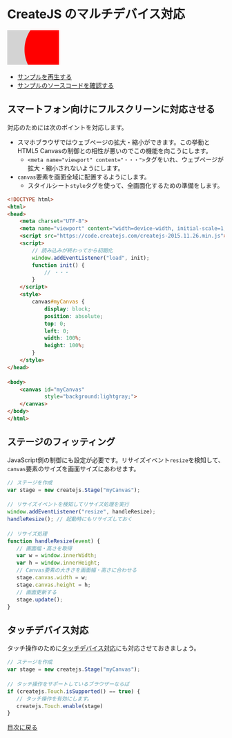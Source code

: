 # CreateJS のマルチデバイス対応

![](../imgs/fullscreen.html.png)

- [サンプルを再生する](https://ics-creative.github.io/tutorial-createjs/samples/fullscreen.html)
- [サンプルのソースコードを確認する](../samples/fullscreen.html)


## スマートフォン向けにフルスクリーンに対応させる

対応のためには次のポイントを対応します。

- スマホブラウザではウェブページの拡大・縮小ができます。この挙動とHTML5 Canvasの制御との相性が悪いのでこの機能を向こうにします。
  - `<meta name="viewport" content="・・・">`タグをいれ、ウェブページが拡大・縮小されないようにします。
- `canvas`要素を画面全域に配置するようにします。
  - スタイルシート`style`タグを使って、全画面化するための準備をします。

```html
<!DOCTYPE html>
<html>
<head>
    <meta charset="UTF-8">
    <meta name="viewport" content="width=device-width, initial-scale=1, minimum-scale=1, maximum-scale=1, user-scalable=no"/>
    <script src="https://code.createjs.com/createjs-2015.11.26.min.js"></script>
    <script>
        // 読み込みが終わってから初期化
        window.addEventListener("load", init);
        function init() {
            // ・・・
        }
    </script>
    <style>
        canvas#myCanvas {
            display: block;
            position: absolute;
            top: 0;
            left: 0;
            width: 100%;
            height: 100%;
        }
    </style>
</head>

<body>
    <canvas id="myCanvas"
            style="background:lightgray;">
    </canvas>
</body>
</html>

```



## ステージのフィッティング

JavaScript側の制御にも設定が必要です。リサイズイベント`resize`を検知して、`canvas`要素のサイズを画面サイズにあわせます。

```js
// ステージを作成
var stage = new createjs.Stage("myCanvas");

// リサイズイベントを検知してリサイズ処理を実行
window.addEventListener("resize", handleResize);
handleResize(); // 起動時にもリサイズしておく

// リサイズ処理
function handleResize(event) {
   // 画面幅・高さを取得
   var w = window.innerWidth;
   var h = window.innerHeight;
   // Canvas要素の大きさを画面幅・高さに合わせる
   stage.canvas.width = w;
   stage.canvas.height = h;
   // 画面更新する
   stage.update();
}
```


## タッチデバイス対応

タッチ操作のために[タッチデバイス対応](docs/mouse_touch.md)にも対応させておきましょう。

```js
// ステージを作成
var stage = new createjs.Stage("myCanvas");

// タッチ操作をサポートしているブラウザーならば
if (createjs.Touch.isSupported() == true) {
   // タッチ操作を有効にします。
   createjs.Touch.enable(stage)
}
```


[目次に戻る](index.md)
